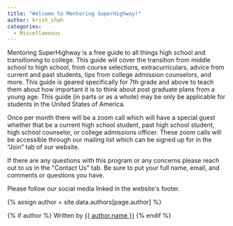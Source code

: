 ```yaml
---
title: "Welcome to Mentoring SuperHighway!"
author: krish_shah
categories:
  - Miscellaneous
---
```

Mentoring SuperHighway is a free guide to all things high school and transitioning to college. This guide will cover the transition from middle school to high school, from course selections, extracurriculars, advice from current and past students, tips from college admission counselors, and more. This guide is geared specifically for 7th grade and above to teach them about how important it is to think about post graduate plans from a young age. This guide (in parts or as a whole) may be only be applicable for students in the United States of America.

Once per month there will be a zoom call which will have a special guest whether that be a current high school student, past high school student, high school counselor, or college admissions officer. These zoom calls will be accessible through our mailing list which can be signed up for in the “Join” tab of our website.

If there are any questions with this program or any concerns please reach out to us in the "Contact Us" tab. Be sure to put your full name, email, and comments or questions you have.

Please follow our social media linked in the website's footer.

<!-- Look the author details up from the site config. -->
{% assign author = site.data.authors[page.author] %}

<!-- Output author details if some exist. -->
{% if author %}
    <span>
        <!-- Personal Info. -->
        Written by <a href="{{ author.web }}">{{ author.name }}</a>
    </span>
{% endif %}

